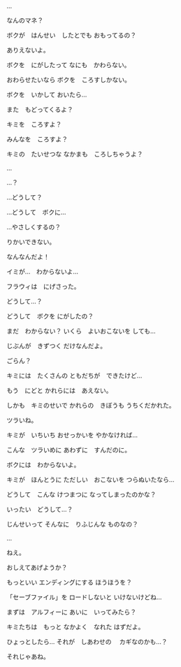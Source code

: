 …

なんのマネ？

ボクが　はんせい　したとでも
おもってるの？

ありえないよ。


ボクを　にがしたって
なにも　かわらない。

おわらせたいなら
ボクを　ころすしかない。


ボクを　いかして
おいたら…

また　もどってくるよ？


キミを　ころすよ？


みんなを　ころすよ？


キミの　たいせつな
なかまも　ころしちゃうよ？


…


…？


…どうして？


…どうして　ボクに…


…やさしくするの？


りかいできない。


なんなんだよ！


イミが…　わからないよ…


フラウィは　にげさった。


どうして…？

どうして　ボクを
にがしたの？

まだ　わからない？
いくら　よいおこないを
しても…

じぶんが　きずつく
だけなんだよ。

ごらん？

キミには　たくさんの
ともだちが　できたけど…

もう　にどと
かれらには　あえない。

しかも　キミのせいで
かれらの　きぼうも
うちくだかれた。

ツラいね。

キミが　いちいち
おせっかいを
やかなければ…

こんな　ツラいめに
あわずに　すんだのに。

ボクには　わからないよ。

キミが　ほんとうに
ただしい　おこないを
つらぬいたなら…

どうして　こんな
けつまつに
なってしまったのかな？

いったい　どうして…？

じんせいって
そんなに　りふじんな
ものなの？

…

ねえ。

おしえてあげようか？

もっといい
エンディングにする
ほうほうを？

「セーブファイル」を
ロードしないと
いけないけどね…

まずは　アルフィーに
あいに　いってみたら？

キミたちは　もっと
なかよく　なれた
はずだよ。

ひょっとしたら…
それが　しあわせの　
カギなのかも…？

それじゃあね。
